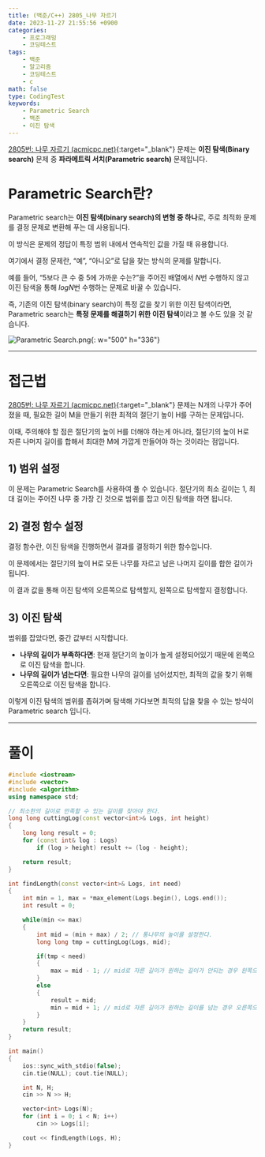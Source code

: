 ```yaml
---
title: (백준/C++) 2805_나무 자르기
date: 2023-11-27 21:55:56 +0900
categories:
    - 프로그래밍
    - 코딩테스트
tags:
    - 백준
    - 알고리즘
    - 코딩테스트
    - c
math: false
type: CodingTest
keywords:
    - Parametric Search
    - 백준
    - 이진 탐색
---
```


[2805번: 나무 자르기 (acmicpc.net)](https://www.acmicpc.net/problem/2805){:target="_blank"} 문제는 <span class="keyword">**이진 탐색(Binary search)**</span> 문제 중 <span class="important">**파라메트릭 서치(Parametric search)**</span> 문제입니다.

# Parametric Search란?

<span class="keyword">Parametric search</span>는 **이진 탐색(binary search)의 변형 중 하나**로, 주로 최적화 문제를 결정 문제로 변환해 푸는 데 사용됩니다.

이 방식은 문제의 정답이 특정 범위 내에서 연속적인 값을 가질 때 유용합니다.

여기에서 결정 문제란, “예”, “아니오”로 답을 찾는 방식의 문제를 말합니다.

예를 들어, “5보다 큰 수 중 5에 가까운 수는?”을 주어진 배열에서 $N$번 수행하지 않고 이진 탐색을 통해 $logN$번 수행하는 문제로 바꿀 수 있습니다.

즉, 기존의 이진 탐색(binary search)이 특정 값을 찾기 위한 이진 탐색이라면, Parametric search는 **특정 문제를 해결하기 위한 이진 탐색**이라고 볼 수도 있을 것 같습니다.

![Parametric Search.png](https://drive.google.com/uc?export=view&id=16-blR-QyoTcYQBw4HKx-YcrF-_fkhyOR&usp=drive_fs){: w="500" h="336"}

---

# 접근법

[2805번: 나무 자르기 (acmicpc.net)](https://www.acmicpc.net/problem/2805){:target="_blank"} 문제는 N개의 나무가 주어졌을 때, 필요한 길이 M을 만들기 위한 최적의 절단기 높이 H를 구하는 문제입니다.

이때, 주의해야 할 점은 절단기의 높이 H를 더해야 하는게 아니라, 절단기의 높이 H로 자른 나머지 길이를 합해서 최대한 M에 가깝게 만들어야 하는 것이라는 점입니다.

## 1) 범위 설정

이 문제는 Parametric Search를 사용하여 풀 수 있습니다. 절단기의 최소 길이는 1, 최대 길이는 주어진 나무 중 가장 긴 것으로 범위를 잡고 이진 탐색을 하면 됩니다.

## 2) 결정 함수 설정

결정 함수란, 이진 탐색을 진행하면서 결과를 결정하기 위한 함수입니다.

이 문제에서는 절단기의 높이 H로 모든 나무를 자르고 남은 나머지 길이를 합한 길이가 됩니다.

이 결과 값을 통해 이진 탐색의 오른쪽으로 탐색할지, 왼쪽으로 탐색할지 결정합니다.

## 3) 이진 탐색

범위를 잡았다면, 중간 값부터 시작합니다.

- **나무의 길이가 부족하다면**: 현재 절단기의 높이가 높게 설정되어있기 때문에 왼쪽으로 이진 탐색을 합니다.
- **나무의 길이가 넘는다면**: 필요한 나무의 길이를 넘어섰지만, 최적의 값을 찾기 위해 오른쪽으로 이진 탐색을 합니다.

이렇게 이진 탐색의 범위를 좁혀가며 탐색해 가다보면 최적의 답을 찾을 수 있는 방식이 Parametric search 입니다.

---

# 풀이

```cpp
#include <iostream>
#include <vector>
#include <algorithm>
using namespace std;

// 최소한의 길이로 만족할 수 있는 길이를 찾아야 한다.
long long cuttingLog(const vector<int>& Logs, int height)
{
	long long result = 0;
	for (const int& log : Logs)
		if (log > height) result += (log - height);

	return result;
}

int findLength(const vector<int>& Logs, int need)
{
	int min = 1, max = *max_element(Logs.begin(), Logs.end());
	int result = 0;

	while(min <= max)
	{
		int mid = (min + max) / 2; // 통나무의 높이를 설정한다.
		long long tmp = cuttingLog(Logs, mid);

		if(tmp < need)
		{
			max = mid - 1; // mid로 자른 길이가 원하는 길이가 안되는 경우 왼쪽으로 이진 탐색을 한다.
		}
		else
		{
			result = mid;
			min = mid + 1; // mid로 자른 길이가 원하는 길이를 넘는 경우 오른쪽으로 이진 탐색을 한다.
		}
	}
	return result;
}

int main()
{
	ios::sync_with_stdio(false);
	cin.tie(NULL); cout.tie(NULL);

	int N, H;
	cin >> N >> H;

	vector<int> Logs(N);
	for (int i = 0; i < N; i++)
		cin >> Logs[i];

	cout << findLength(Logs, H);
}
```